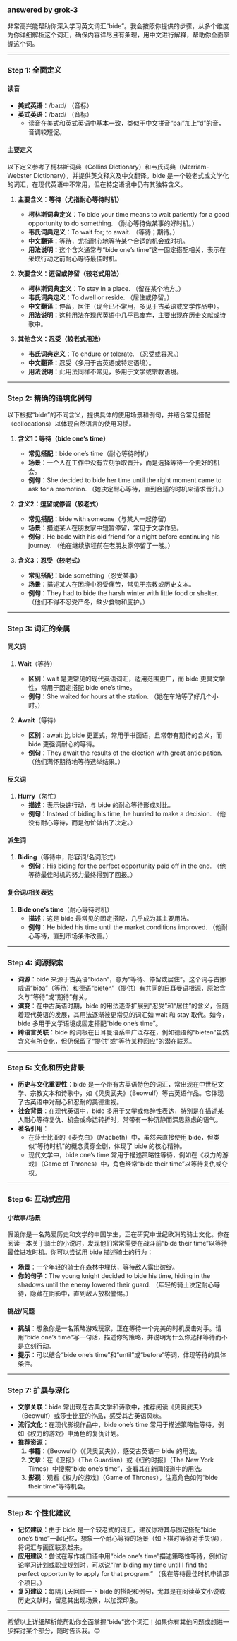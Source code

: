 ### answered by grok-3
非常高兴能帮助你深入学习英文词汇“bide”。我会按照你提供的步骤，从多个维度为你详细解析这个词汇，确保内容详尽且有条理，用中文进行解释，帮助你全面掌握这个词。

---

### Step 1: 全面定义

#### 读音
- **美式英语**：/baɪd/ （音标）
- **英式英语**：/baɪd/ （音标）
  - 读音在美式和英式英语中基本一致，类似于中文拼音“bai”加上“d”的音，音调较短促。

#### 主要定义
以下定义参考了柯林斯词典（Collins Dictionary）和韦氏词典（Merriam-Webster Dictionary），并提供英文释义及中文翻译。bide 是一个较老式或文学化的词汇，在现代英语中不常用，但在特定语境中仍有其独特含义。

1. **主要含义：等待（尤指耐心等待时机）**
   - **柯林斯词典定义**：To bide your time means to wait patiently for a good opportunity to do something. （耐心等待做某事的好时机。）
   - **韦氏词典定义**：To wait for; to await. （等待；期待。）
   - **中文翻译**：等待，尤指耐心地等待某个合适的机会或时机。
   - **用法说明**：这个含义通常与“bide one’s time”这一固定搭配相关，表示在采取行动之前耐心等待最佳时机。

2. **次要含义：逗留或停留（较老式用法）**
   - **柯林斯词典定义**：To stay in a place. （留在某个地方。）
   - **韦氏词典定义**：To dwell or reside. （居住或停留。）
   - **中文翻译**：停留，居住（现今已不常用，多见于古英语或文学作品中）。
   - **用法说明**：这种用法在现代英语中几乎已废弃，主要出现在历史文献或诗歌中。

3. **其他含义：忍受（较老式用法）**
   - **韦氏词典定义**：To endure or tolerate. （忍受或容忍。）
   - **中文翻译**：忍受（多用于古英语或特定语境）。
   - **用法说明**：此用法同样不常见，多用于文学或宗教语境。

---

### Step 2: 精确的语境化例句

以下根据“bide”的不同含义，提供具体的使用场景和例句，并结合常见搭配（collocations）以体现自然语言的使用习惯。

1. **含义1：等待（bide one’s time）**
   - **常见搭配**：bide one’s time（耐心等待时机）
   - **场景**：一个人在工作中没有立刻争取晋升，而是选择等待一个更好的机会。
   - **例句**：She decided to bide her time until the right moment came to ask for a promotion. （她决定耐心等待，直到合适的时机来请求晋升。）

2. **含义2：逗留或停留（较老式）**
   - **常见搭配**：bide with someone（与某人一起停留）
   - **场景**：描述某人在朋友家中短暂停留，常见于文学作品。
   - **例句**：He bade with his old friend for a night before continuing his journey. （他在继续旅程前在老朋友家停留了一晚。）

3. **含义3：忍受（较老式）**
   - **常见搭配**：bide something（忍受某事）
   - **场景**：描述某人在困境中忍受痛苦，常见于宗教或历史文本。
   - **例句**：They had to bide the harsh winter with little food or shelter. （他们不得不忍受严冬，缺少食物和庇护。）

---

### Step 3: 词汇的亲属

#### 同义词
1. **Wait**（等待）
   - **区别**：wait 是更常见的现代英语词汇，适用范围更广，而 bide 更具文学性，常用于固定搭配 bide one’s time。
   - **例句**：She waited for hours at the station. （她在车站等了好几个小时。）

2. **Await**（等待）
   - **区别**：await 比 bide 更正式，常用于书面语，且常带有期待的含义，而 bide 更强调耐心的等待。
   - **例句**：They await the results of the election with great anticipation. （他们满怀期待地等待选举结果。）

#### 反义词
1. **Hurry**（匆忙）
   - **描述**：表示快速行动，与 bide 的耐心等待形成对比。
   - **例句**：Instead of biding his time, he hurried to make a decision. （他没有耐心等待，而是匆忙做出了决定。）

#### 派生词
1. **Biding**（等待中，形容词/名词形式）
   - **例句**：His biding for the perfect opportunity paid off in the end. （他等待最佳时机的努力最终得到了回报。）

#### 复合词/相关表达
1. **Bide one’s time**（耐心等待时机）
   - **描述**：这是 bide 最常见的固定搭配，几乎成为其主要用法。
   - **例句**：He bided his time until the market conditions improved. （他耐心等待，直到市场条件改善。）

---

### Step 4: 词源探索

- **词源**：bide 来源于古英语“bīdan”，意为“等待、停留或居住”。这个词与古挪威语“bīða”（等待）和德语“bieten”（提供）有共同的日耳曼语根源，原始含义与“等待”或“期待”有关。
- **演变**：在中古英语时期，bide 的用法逐渐扩展到“忍受”和“居住”的含义，但随着现代英语的发展，其用法逐渐被更常见的词汇如 wait 和 stay 取代。如今，bide 多用于文学语境或固定搭配“bide one’s time”。
- **跨语言关联**：bide 的词根在日耳曼语系中广泛存在，例如德语的“bieten”虽然含义有所变化，但仍保留了“提供”或“等待某种回应”的潜在联系。

---

### Step 5: 文化和历史背景

- **历史与文化重要性**：bide 是一个带有古英语特色的词汇，常出现在中世纪文学、宗教文本和诗歌中，如《贝奥武夫》（Beowulf）等古英语作品。它体现了古英语中对耐心和忍耐的美德重视。
- **社会背景**：在现代英语中，bide 多用于文学或修辞性表达，特别是在描述某人耐心等待复仇、机会或命运转折时，常带有一种沉静而深思熟虑的语气。
- **著名引用**：
  - 在莎士比亚的《麦克白》（Macbeth）中，虽然未直接使用 bide，但类似“等待时机”的概念贯穿全剧，体现了 bide 的核心精神。
  - 现代文学中，bide one’s time 常用于描述策略性等待，例如在《权力的游戏》（Game of Thrones）中，角色经常“bide their time”以等待复仇或夺权。

---

### Step 6: 互动式应用

#### 小故事/场景
假设你是一名热爱历史和文学的中国学生，正在研究中世纪欧洲的骑士文化。你在阅读一本关于骑士的小说时，发现他们常常需要在战斗前“bide their time”以等待最佳进攻时机。你可以尝试用 bide 描述骑士的行为：
- **场景**：一个年轻的骑士在森林中埋伏，等待敌人露出破绽。
- **你的句子**：The young knight decided to bide his time, hiding in the shadows until the enemy lowered their guard. （年轻的骑士决定耐心等待，隐藏在阴影中，直到敌人放松警惕。）

#### 挑战/问题
- **挑战**：想象你是一名策略游戏玩家，正在等待一个完美的时机反击对手。请用“bide one’s time”写一句话，描述你的策略，并说明为什么你选择等待而不是立刻行动。
- **提示**：可以结合“bide one’s time”和“until”或“before”等词，体现等待的具体条件。

---

### Step 7: 扩展与深化

- **文学关联**：bide 常出现在古典文学和诗歌中，推荐阅读《贝奥武夫》（Beowulf）或莎士比亚的作品，感受其古英语风味。
- **流行文化**：在现代影视作品中，bide one’s time 常用于描述策略性等待，例如《权力的游戏》中角色的复仇计划。
- **推荐资源**：
  1. **书籍**：《Beowulf》（《贝奥武夫》），感受古英语中 bide 的用法。
  2. **文章**：在《卫报》（The Guardian）或《纽约时报》（The New York Times）中搜索“bide one’s time”，查看其在新闻报道中的用法。
  3. **影视**：观看《权力的游戏》（Game of Thrones），注意角色如何“bide their time”等待机会。

---

### Step 8: 个性化建议

- **记忆建议**：由于 bide 是一个较老式的词汇，建议你将其与固定搭配“bide one’s time”一起记忆，想象一个耐心等待的场景（如下棋时等待对手失误），将词汇与画面联系起来。
- **应用建议**：尝试在写作或口语中用“bide one’s time”描述策略性等待，例如讨论学习计划或职业规划时，可以说“I’m biding my time until I find the perfect opportunity to apply for that program.” （我在等待最佳时机申请那个项目。）
- **复习建议**：每隔几天回顾一下 bide 的搭配和例句，尤其是在阅读英文小说或历史文献时，留意其出现场景，以加深印象。

---

希望以上详细解析能帮助你全面掌握“bide”这个词汇！如果你有其他问题或想进一步探讨某个部分，随时告诉我。😊